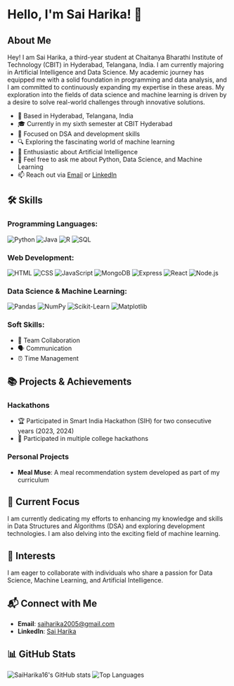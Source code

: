 # Hello, I'm Sai Harika! 👋

## About Me
Hey! I am Sai Harika, a third-year student at Chaitanya Bharathi Institute of Technology (CBIT) in Hyderabad, Telangana, India. I am currently majoring in Artificial Intelligence and Data Science. My academic journey has equipped me with a solid foundation in programming and data analysis, and I am committed to continuously expanding my expertise in these areas. My exploration into the fields of data science and machine learning is driven by a desire to solve real-world challenges through innovative solutions.

- 📍 Based in Hyderabad, Telangana, India
- 🎓 Currently in my sixth semester at CBIT Hyderabad
- 🌱 Focused on DSA and development skills
- 🔍 Exploring the fascinating world of machine learning
- 🤖 Enthusiastic about Artificial Intelligence
- 💬 Feel free to ask me about Python, Data Science, and Machine Learning
- 📫 Reach out via [Email](saiharika2005@gmail.com) or [LinkedIn](https://www.linkedin.com/in/sai-harika-usikarla-6303452b0/)

## 🛠️ Skills

### Programming Languages:
![Python](https://img.shields.io/badge/Python-3776AB?style=for-the-badge&logo=python&logoColor=white)
![Java](https://img.shields.io/badge/Java-007396?style=for-the-badge&logo=java&logoColor=white)
![R](https://img.shields.io/badge/R-276DC3?style=for-the-badge&logo=r&logoColor=white)
![SQL](https://img.shields.io/badge/SQL-4479A1?style=for-the-badge&logo=postgresql&logoColor=white)

### Web Development:
![HTML](https://img.shields.io/badge/HTML5-E34F26?style=for-the-badge&logo=html5&logoColor=white)
![CSS](https://img.shields.io/badge/CSS3-1572B6?style=for-the-badge&logo=css3&logoColor=white)
![JavaScript](https://img.shields.io/badge/JavaScript-F7DF1E?style=for-the-badge&logo=javascript&logoColor=black)
![MongoDB](https://img.shields.io/badge/MongoDB-47A248?style=for-the-badge&logo=mongodb&logoColor=white)
![Express](https://img.shields.io/badge/Express.js-000000?style=for-the-badge&logo=express&logoColor=white)
![React](https://img.shields.io/badge/React-61DAFB?style=for-the-badge&logo=react&logoColor=black)
![Node.js](https://img.shields.io/badge/Node.js-339933?style=for-the-badge&logo=node-dot-js&logoColor=white)

### Data Science & Machine Learning:
![Pandas](https://img.shields.io/badge/Pandas-150458?style=for-the-badge&logo=pandas&logoColor=white)
![NumPy](https://img.shields.io/badge/NumPy-013243?style=for-the-badge&logo=numpy&logoColor=white)
![Scikit-Learn](https://img.shields.io/badge/Scikit--Learn-F7931E?style=for-the-badge&logo=scikit-learn&logoColor=white)
![Matplotlib](https://img.shields.io/badge/Matplotlib-3776AB?style=for-the-badge&logo=python&logoColor=white)

### Soft Skills:
- 👫 Team Collaboration
- 🗣️ Communication
- ⏰ Time Management

## 📚 Projects & Achievements

### Hackathons
- 🏆 Participated in Smart India Hackathon (SIH) for two consecutive years (2023, 2024)
- 🥇 Participated in multiple college hackathons

### Personal Projects
- **Meal Muse**: A meal recommendation system developed as part of my curriculum

## 🔭 Current Focus

I am currently dedicating my efforts to enhancing my knowledge and skills in Data Structures and Algorithms (DSA) and exploring development technologies. I am also delving into the exciting field of machine learning.

## 💼 Interests

I am eager to collaborate with individuals who share a passion for Data Science, Machine Learning, and Artificial Intelligence.

## 📬 Connect with Me

- **Email**: [saiharika2005@gmail.com](mailto:saiharika2005@gmail.com)
- **LinkedIn**: [Sai Harika](https://www.linkedin.com/in/sai-harika-usikarla-6303452b0/)

## 📊 GitHub Stats

![SaiHarika16's GitHub stats](https://github-readme-stats.vercel.app/api?username=SaiHarika16&show_icons=true&theme=radical)
![Top Languages](https://github-readme-stats.vercel.app/api/top-langs/?username=SaiHarika16&layout=compact&theme=radical)
